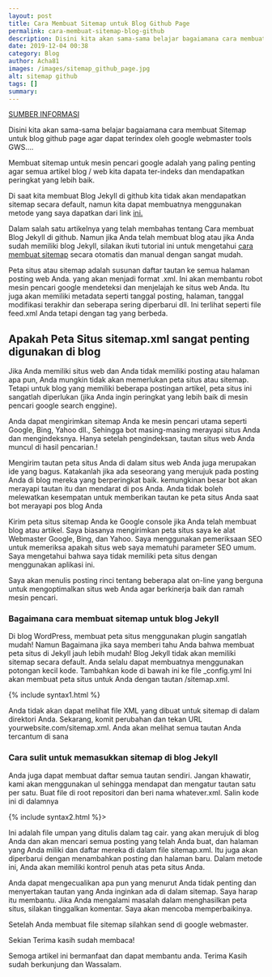 ```yaml
---
layout: post
title: Cara Membuat Sitemap untuk Blog Github Page
permalink: cara-membuat-sitemap-blog-github
description: Disini kita akan sama-sama belajar bagaiamana cara membuat Sitemap untuk blog github page agar dapat terindex oleh google webmaster tools GWS....
date: 2019-12-04 00:38
category: Blog
author: Acha81
images: /images/sitemap_github_page.jpg
alt: sitemap github
tags: []
summary: 
---
```

[SUMBER INFORMASI](https://blog.webjeda.com/jekyll-sitemap)

Disini kita akan sama-sama belajar bagaiamana cara membuat Sitemap untuk blog github page agar dapat terindex oleh google webmaster tools GWS....

Membuat sitemap untuk mesin pencari google adalah yang paling penting agar semua artikel blog / web kita dapata ter-indeks dan mendapatkan peringkat yang lebih baik.

Di saat kita membuat Blog Jekyll di github kita tidak akan mendapatkan sitemap secara default, namun kita dapat membuatnya menggunakan metode yang saya dapatkan dari link [ini.](https://blog.webjeda.com/jekyll-sitemap)

Dalam salah satu artikelnya yang telah membahas tentang Cara membuat Blog Jekyll di github. Namun jika Anda telah membuat blog atau jika Anda sudah memiliki blog Jekyll, silakan ikuti tutorial ini untuk mengetahui [cara membuat sitemap](cara-membuat-sitemap-blog-github.html) secara otomatis dan manual dengan sangat mudah.

Peta situs atau sitemap adalah susunan daftar tautan ke semua halaman posting web Anda. yang akan menjadi format .xml. Ini akan membantu robot mesin pencari google mendeteksi dan menjelajah ke situs web Anda. Itu juga akan memiliki metadata seperti tanggal posting, halaman, tanggal modifikasi terakhir dan seberapa sering diperbarui dll. Ini terlihat seperti file feed.xml Anda tetapi dengan tag yang berbeda.

## Apakah Peta Situs sitemap.xml sangat penting digunakan di blog  

Jika Anda memiliki situs web dan Anda tidak memiliki posting atau halaman apa pun, Anda mungkin tidak akan memerlukan peta situs atau sitemap. Tetapi untuk blog yang memiliki beberapa postingan artikel, peta situs ini sangatlah diperlukan (jika Anda ingin peringkat yang lebih baik di mesin pencari google search enggine).

Anda dapat mengirimkan sitemap Anda ke mesin pencari utama seperti Google, Bing, Yahoo dll., Sehingga bot masing-masing merayapi situs Anda dan mengindeksnya. Hanya setelah pengindeksan, tautan situs web Anda muncul di hasil pencarian.!

Mengirim tautan peta situs Anda di dalam situs web Anda juga merupakan ide yang bagus. Katakanlah jika ada seseorang yang merujuk pada posting Anda di blog mereka yang berperingkat baik. kemungkinan besar bot akan merayapi tautan itu dan mendarat di pos Anda. Anda tidak boleh melewatkan kesempatan untuk memberikan tautan ke peta situs Anda saat bot merayapi pos blog Anda

Kirim peta situs sitemap Anda ke Google console jika Anda telah membuat blog atau artikel. Saya biasanya mengirimkan peta situs saya ke alat Webmaster Google, Bing, dan Yahoo. Saya menggunakan pemeriksaan SEO untuk memeriksa apakah situs web saya mematuhi parameter SEO umum. Saya mengetahui bahwa saya tidak memiliki peta situs dengan menggunakan aplikasi ini.

Saya akan menulis posting rinci tentang beberapa alat on-line yang berguna untuk mengoptimalkan situs web Anda agar berkinerja baik dan ramah mesin pencari.

### Bagaimana cara membuat sitemap untuk blog Jekyll

Di blog WordPress, membuat peta situs menggunakan plugin sangatlah mudah! Namun Bagaimana jika saya memberi tahu Anda bahwa membuat peta situs di Jekyll jauh lebih mudah! Blog Jekyll tidak akan memiliki sitemap secara default. Anda selalu dapat membuatnya menggunakan potongan kecil kode. Tambahkan kode di bawah ini ke file _config.yml Ini akan membuat peta situs untuk Anda dengan tautan /sitemap.xml.

{% include syntax1.html %}

Anda tidak akan dapat melihat file XML yang dibuat untuk sitemap di dalam direktori Anda. Sekarang, komit perubahan dan tekan URL yourwebsite.com/sitemap.xml. Anda akan melihat semua tautan Anda tercantum di sana

### Cara sulit untuk memasukkan sitemap di blog Jekyll

Anda juga dapat membuat daftar semua tautan sendiri. Jangan khawatir, kami akan menggunakan ul sehingga mendapat dan mengatur tautan satu per satu. Buat file di root repositori dan beri nama whatever.xml. Salin kode ini di dalamnya

{% include syntax2.html %}>

Ini adalah file umpan yang ditulis dalam tag cair. yang akan merujuk di blog Anda dan akan mencari semua posting yang telah Anda buat, dan halaman yang Anda miliki dan daftar mereka di dalam file sitemap.xml. Itu juga akan diperbarui dengan menambahkan posting dan halaman baru. Dalam metode ini, Anda akan memiliki kontrol penuh atas peta situs Anda.

Anda dapat mengecualikan apa pun yang menurut Anda tidak penting dan menyertakan tautan yang Anda inginkan ada di dalam sitemap. Saya harap itu membantu. Jika Anda mengalami masalah dalam menghasilkan peta situs, silakan tinggalkan komentar. Saya akan mencoba memperbaikinya.

Setelah Anda membuat file sitemap silahkan send di google webmaster.

Sekian Terima kasih sudah membaca!

Semoga artikel ini bermanfaat dan dapat membantu anda.
Terima Kasih sudah berkunjung dan Wassalam.
